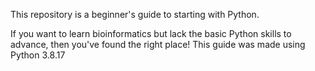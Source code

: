 This repository is a beginner's guide to starting with Python. 

If you want to learn bioinformatics but lack the basic Python skills to advance, then you've found the right place!
This guide was made using Python 3.8.17
